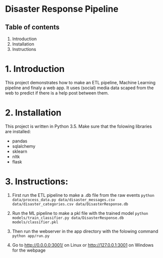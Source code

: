 # Disaster Response Pipeline 

## Table of contents
1. Introduction
2. Installation
3. Instructions

# 1. Introduction
This project demonstrates how to make an ETL pipeline, Machine Learning pipeline and finaly a web app. It uses (social) media data scaped from the web to predict if there is a help post between them.

# 2. Installation
This project is written in Python 3.5. Make sure that the folowing libraries are installed:
- pandas
- sqlalchemy 
- sklearn
- nltk
- flask

# 3. Instructions:
1. First run the ETL pipeline to make a .db file from the raw events
`python data/process_data.py data/disaster_messages.csv data/disaster_categories.csv data/DisasterResponse.db`

2. Run the ML pipeline to make a pkl file with the trained model
`python models/train_classifier.py data/DisasterResponse.db models/classifier.pkl`

3. Then run the webserver in the app directory  with the folowing command
`python app/run.py`

3. Go to http://0.0.0.0:3001/ on Linux or http://127.0.0.1:3001 on Windows for the webpage

